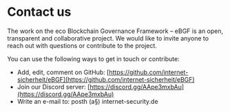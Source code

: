 # Contact us

The work on the eco Blockchain Governance Framework – eBGF is an open, transparent and collaborative project. We would like to invite anyone to reach out with questions or contribute to the project. 

You can use the following ways to get in touch or contribute: 

- Add, edit, comment on GitHub: [https://github.com/internet-sicherheit/eBGF](https://github.com/internet-sicherheit/eBGF)
- Join our Discord server: [https://discord.gg/AApe3mxbAu](https://discord.gg/AApe3mxbAu)
- Write an e-mail to: posth (a§) internet-security.de